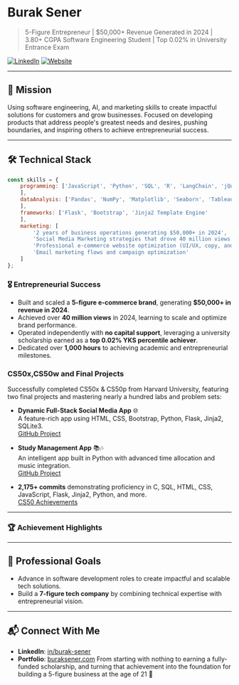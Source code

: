 # Burak Sener

> 5-Figure Entrepreneur | $50,000+ Revenue Generated in 2024 | 3.80+ CGPA Software Engineering Student | Top 0.02% in University Entrance Exam 

[![LinkedIn](https://img.shields.io/badge/LinkedIn-Connect-blue)](https://www.linkedin.com/in/burakssener/)
[![Website](https://img.shields.io/badge/Portfolio-Explore-green)](https://buraksener.com)

---

## 🎯 Mission
Using software engineering, AI, and marketing skills to create impactful solutions for customers and grow businesses. Focused on developing products that address people's greatest needs and desires, pushing boundaries, and inspiring others to achieve entrepreneurial success.

---

## 🛠️ Technical Stack
```javascript
const skills = {
    programming: ['JavaScript', 'Python', 'SQL', 'R', 'LangChain', 'jQuery', 'HTML/CSS/JavaScript', 'C', 'Java'
    ],
    dataAnalysis: ['Pandas', 'NumPy', 'Matplotlib', 'Seaborn', 'Tableau', 'Excel', 'Google Analytics'
    ],
    frameworks: ['Flask', 'Bootstrap', 'Jinja2 Template Engine'
    ],
    marketing: [
        '2 years of business operations generating $50,000+ in 2024',
        'Social Media Marketing strategies that drove 40 million views',
        'Professional e-commerce website optimization (UI/UX, copy, and offers) to increase AOV by $12 across 1,300+ orders',
        'Email marketing flows and campaign optimization'
    ]
};
```

### 🎖️ Entrepreneurial Success
- Built and scaled a **5-figure e-commerce brand**, generating **$50,000+ in revenue in 2024**.
- Achieved over **40 million views** in 2024, learning to scale and optimize brand performance.
- Operated independently with **no capital support**, leveraging a university scholarship earned as a **top 0.02% YKS percentile achiever**.
- Dedicated over **1,000 hours** to achieving academic and entrepreneurial milestones.



### CS50x,CS50w and Final Projects

Successfully completed CS50x & CS50p from Harvard University, featuring two final projects and mastering nearly a hundred labs and problem sets:

- **Dynamic Full-Stack Social Media App** 🌐  
  A feature-rich app using HTML, CSS, Bootstrap, Python, Flask, Jinja2, SQLite3.  
  [GitHub Project](#)  

- **Study Management App** 📚🎶  
  An intelligent app built in Python with advanced time allocation and music integration.  
  [GitHub Project](#)

- **2,175+ commits** demonstrating proficiency in C, SQL, HTML, CSS, JavaScript, Flask, Jinja2, Python, and more.  
  [CS50 Achievements](#)

---

### 🏆 Achievement Highlights


---

## 🎯 Professional Goals
- Advance in software development roles to create impactful and scalable tech solutions.
- Build a **7-figure tech company** by combining technical expertise with entrepreneurial vision.

---

## 📬 Connect With Me
- **LinkedIn**: [in/burak-sener](https://linkedin.com/in/burakssener)
- **Portfolio**: [buraksener.com](https://buraksener.com/)
From starting with nothing to earning a fully-funded scholarship, and turning that achievement into the foundation for building a 5-figure business at the age of 21 🚀
